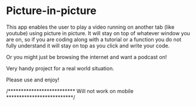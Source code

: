 # Picture-in-picture
This app enables the user to play a video running on another tab (like youtube) using picture in picture.
It will stay on top of whatever window you are on, so if you are coding along with a tutorial or a function you do not fully understand it will stay on top as you click and write your code.

Or you might just be browsing the internet and want a podcast on!

Very handy project for a real world situation. 

Please use and enjoy!

/**************************
  Will not work on mobile
**************************/
